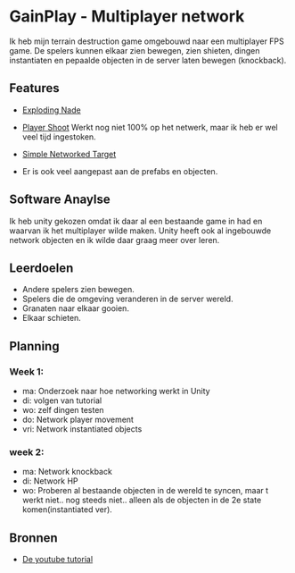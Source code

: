 # GainPlay - Multiplayer network

Ik heb mijn terrain destruction game omgebouwd naar een multiplayer FPS game.
De spelers kunnen elkaar zien bewegen, zien shieten, dingen instantiaten 
en pepaalde objecten in de server laten bewegen (knockback).

## Features

- [Exploding Nade](https://github.com/Yaruno292/networkFps/blob/master/Scripts/Object/NadeExplode.cs)
- [Player Shoot](https://github.com/Yaruno292/networkFps/blob/master/Scripts/Player/PlayerShoot.cs)
  Werkt nog niet 100% op het netwerk, maar ik heb er wel veel tijd ingestoken.
- [Simple Networked Target](https://github.com/Yaruno292/networkFps/blob/master/Scripts/Object/Target.cs)

- Er is ook veel aangepast aan de prefabs en objecten.

## Software Anaylse 
Ik heb unity gekozen omdat ik daar al een bestaande game in had
en waarvan ik het multiplayer wilde maken.
Unity heeft ook al ingebouwde network objecten en ik wilde daar graag meer over leren.

## Leerdoelen 
- Andere spelers zien bewegen.
- Spelers die de omgeving veranderen in de server wereld.
- Granaten naar elkaar gooien.
- Elkaar schieten.

## Planning

### Week 1:
- ma: Onderzoek naar hoe networking werkt in Unity
- di: volgen van tutorial
- wo: zelf dingen testen
- do: Network player movement
- vri: Network instantiated objects

### week 2:
- ma: Network knockback
- di: Network HP
- wo: Proberen al bestaande objecten in de wereld te syncen, maar t werkt niet..
    nog steeds niet.. alleen als de objecten in de 2e state komen(instantiated ver).

## Bronnen

- [De youtube tutorial](https://www.youtube.com/watch?v=V6wEvT6G92M)
